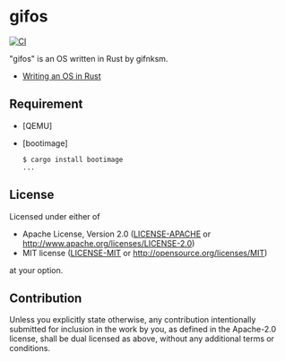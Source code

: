 # gifos

[![CI](https://github.com/gifnksm/gifos/workflows/Continuous%20Integration/badge.svg)](https://github.com/gifnksm/gifos/actions)

"gifos" is an OS written in Rust by gifnksm.

* [Writing an OS in Rust](https://os.phil-opp.com)

## Requirement

* [QEMU]
* [bootimage]

    ```console
    $ cargo install bootimage
    ...
    ```

## License

Licensed under either of

* Apache License, Version 2.0
  ([LICENSE-APACHE](LICENSE-APACHE) or http://www.apache.org/licenses/LICENSE-2.0)
* MIT license
  ([LICENSE-MIT](LICENSE-MIT) or http://opensource.org/licenses/MIT)

at your option.

## Contribution

Unless you explicitly state otherwise, any contribution intentionally submitted for inclusion in the work by you, as defined in the Apache-2.0 license, shall be dual licensed as above, without any additional terms or conditions.
